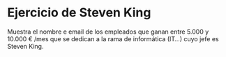 # Ejercicio de Steven King

Muestra el nombre e email de los empleados que ganan entre 5.000 y 10.000 € /mes que se dedican a la rama de informática (IT…) cuyo jefe es Steven King.